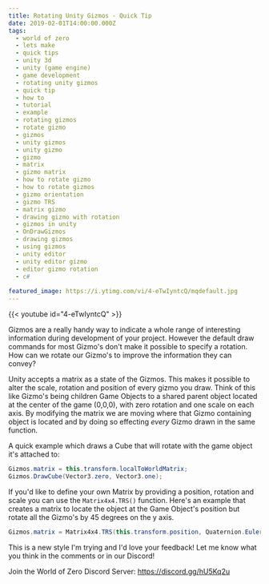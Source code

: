 ```yaml
---
title: Rotating Unity Gizmos - Quick Tip
date: 2019-02-01T14:00:00.000Z
tags:
  - world of zero
  - lets make
  - quick tips
  - unity 3d
  - unity (game engine)
  - game development
  - rotating unity gizmos
  - quick tip
  - how to
  - tutorial
  - example
  - rotating gizmos
  - rotate gizmo
  - gizmos
  - unity gizmos
  - unity gizmo
  - gizmo
  - matrix
  - gizmo matrix
  - how to rotate gizmo
  - how to rotate gizmos
  - gizmo orientation
  - gizmo TRS
  - matrix gizmo
  - drawing gizmo with rotation
  - gizmos in unity
  - OnDrawGizmos
  - drawing gizmos
  - using gizmos
  - unity editor
  - unity editor gizmo
  - editor gizmo rotation
  - c#
  
featured_image: https://i.ytimg.com/vi/4-eTwIyntcQ/mqdefault.jpg
---
```


{{< youtube id="4-eTwIyntcQ" >}}

Gizmos are a really handy way to indicate a whole range of interesting information during development of your project. However the default draw commands for most Gizmo's don't make it possible to specify a rotation. How can we rotate our Gizmo's to improve the information they can convey?

Unity accepts a matrix as a state of the Gizmos. This makes it possible to alter the scale, rotation and position of every gizmo you draw. Think of this like Gizmo's being children Game Objects to a shared parent object located at the center of the game (0,0,0), with zero rotation and one scale on each axis. By modifying the matrix we are moving where that Gizmo containing object is located and by doing so effecting *every* Gizmo drawn in the same function.

A quick example which draws a Cube that will rotate with the game object it's attached to:

```csharp
Gizmos.matrix = this.transform.localToWorldMatrix;
Gizmos.DrawCube(Vector3.zero, Vector3.one);
```

If you'd like to define your own Matrix by providing a position, rotation and scale you can use the `Matrix4x4.TRS()` function. Here's an example that creates a matrix to locate the object at the Game Object's position but rotate all the Gizmo's by 45 degrees on the y axis.

```csharp
Gizmos.matrix = Matrix4x4.TRS(this.transform.position, Quaternion.Euler(0,45,0), Vector3.one);
```

This is a new style I'm trying and I'd love your feedback! Let me know what you think in the comments or in our Discord!

Join the World of Zero Discord Server: https://discord.gg/hU5Kq2u